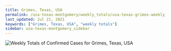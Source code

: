 ```yaml
---
title: Grimes, Texas, USA
permalink: /usa-texas-montgomery/weekly_totals/usa-texas-grimes-weekly_totals.html
last_updated: Jul 21, 2021
keywords: ["Grimes, Texas, USA", "weekly totals"]
sidebar: usa-texas-montgomery_sidebar
---
```


![Weekly Totals of Confirmed Cases for Grimes, Texas, USA](/covid_tracker/images/graphs/usa-texas-grimes-weekly_totals_graph.png)
